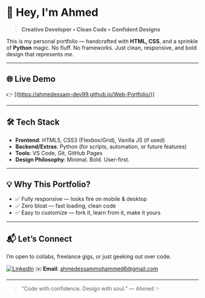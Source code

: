 # 👋 Hey, I'm Ahmed

> **Creative Developer • Clean Code • Confident Designs**

This is my personal portfolio — handcrafted with **HTML, CSS**, and a sprinkle of **Python** magic. No fluff. No frameworks. Just clean, responsive, and bold design that represents *me*.

---

## 🌐 Live Demo
👉 [(https://ahmedessam-dev99.github.io/Web-Portfolio/)]


---

## 🛠️ Tech Stack
- **Frontend**: HTML5, CSS3 (Flexbox/Grid), Vanilla JS (if used)
- **Backend/Extras**: Python (for scripts, automation, or future features)
- **Tools**: VS Code, Git, GitHub Pages
- **Design Philosophy**: Minimal. Bold. User-first.

---

## 💡 Why This Portfolio?
- ✅ Fully responsive — looks fire on mobile & desktop
- ✅ Zero bloat — fast loading, clean code
- ✅ Easy to customize — fork it, learn from it, make it yours

---

## 📬 Let’s Connect
I’m open to collabs, freelance gigs, or just geeking out over code.

[![LinkedIn](https://img.shields.io/badge/LinkedIn-Connect-blue?style=for-the-badge&logo=linkedin)]([https://www.linkedin.com/in/ahmed-essam-626b84354/)
✉️ **Email**: ahmedessammohammed6@gmail.com

---

> “Code with confidence. Design with soul.” — Ahmed ✨
